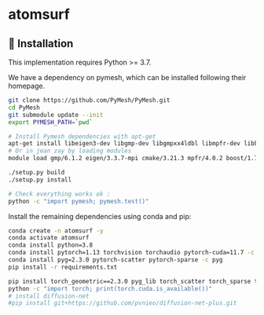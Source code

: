 # atomsurf


## :construction_worker: Installation
This implementation requires Python >= 3.7.

We have a dependency on pymesh, which can be installed following their homepage.
```bash
git clone https://github.com/PyMesh/PyMesh.git
cd PyMesh
git submodule update --init
export PYMESH_PATH=`pwd`

# Install Pymesh dependencies with apt-get
apt-get install libeigen3-dev libgmp-dev libgmpxx4ldbl libmpfr-dev libboost-dev libboost-thread-dev libtbb-dev python3-dev
# Or in jean zay by loading modules
module load gmp/6.1.2 eigen/3.3.7-mpi cmake/3.21.3 mpfr/4.0.2 boost/1.70.0

./setup.py build
./setup.py install

# Check everything works ok :
python -c "import pymesh; pymesh.test()"
```

Install the remaining dependencies using conda and pip:

```bash
conda create -n atomsurf -y
conda activate atomsurf
conda install python=3.8
conda install pytorch=1.13 torchvision torchaudio pytorch-cuda=11.7 -c pytorch -c nvidia
conda install pyg=2.3.0 pytorch-scatter pytorch-sparse -c pyg
pip install -r requirements.txt

pip install torch_geometric==2.3.0 pyg_lib torch_scatter torch_sparse torch_cluster torch_spline_conv -f https://data.pyg.org/whl/torch-1.13.1+cpu.html
python -c "import torch; print(torch.cuda.is_available())"
# install diffusion-net
#pip install git+https://github.com/pvnieo/diffusion-net-plus.git
```


